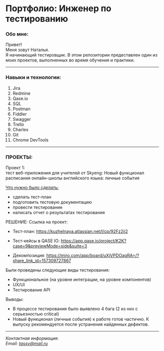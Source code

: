 # Портфолио: Инженер по тестированию

### Обо мне: #
     
Привет! <br> 
Меня зовут Наталья. <br>
Я начинающий тестировщик.
В этом репозитории предеставлен один из моих проектов, выполненных во время обучения и практики.
************
### Навыки и технологии: #
1. Jira
2. Redmine
3. Qase.io
4. SQL
5. Postman
6. Fiddler
7. Swagger
8. Trello
9. Charles
10. Git
11. Chrome DevTools
******
### ПРОЕКТЫ: #

Проект 1: <br>
тест веб-приложения для учителей от Skyeng: Новый функционал расписания онлайн-школы английского языка: личные события

<u> Что нужно было сделать: </u>

- сделать тест-план
- подготовить тестовую документацию
- провести тестирование
- написать отчет о результатах тестирования

РЕШЕНИЕ:
Cсылка на проект:
- Тест-план: https://kuzhelnaya.atlassian.net/l/cp/92Fz2ij2
- Тест-кейсы в QASE IO: https://app.qase.io/project/K2K?case=9&previewMode=side&suite=3

- Декомпозиция: https://miro.com/app/board/uXjVPDOagRA=/?share_link_id=157309727867

Были проведены следующие виды тестирования:
- Функциональное (на уровне интеграции, на уровне компонентов)
- UX/UI
- Тестирование API

Выводы:
- В процессе тестирования было выявлено 4 бага (2 из них с серьезностью critical)
- Новый функционал (личные события) к работе готов частично. К выпуску рекомендуется после устранения найденных дефектов.
*******


*Контактная информация: <br>
Email: tassy@mail.ru*
